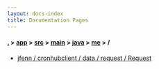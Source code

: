 ```yaml
---
layout: docs-index
title: Documentation Pages
---
```

#### [.](./../../../../../index) > [app](./../../../../index) > [src](./../../../index) > [main](./../../index) > [java](./../index) > [me](./index) > **/**

- [jfenn / cronhubclient / data / request / Request](jfenn/cronhubclient/data/request/Request)
